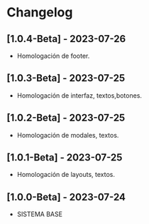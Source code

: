 # Changelog

## [1.0.4-Beta] - 2023-07-26
- Homologación de footer.

## [1.0.3-Beta] - 2023-07-25
- Homologación de interfaz, textos,botones.

## [1.0.2-Beta] - 2023-07-25
- Homologación de modales, textos.

## [1.0.1-Beta] - 2023-07-25
- Homologación de layouts, textos.

## [1.0.0-Beta] - 2023-07-24
- SISTEMA BASE

 